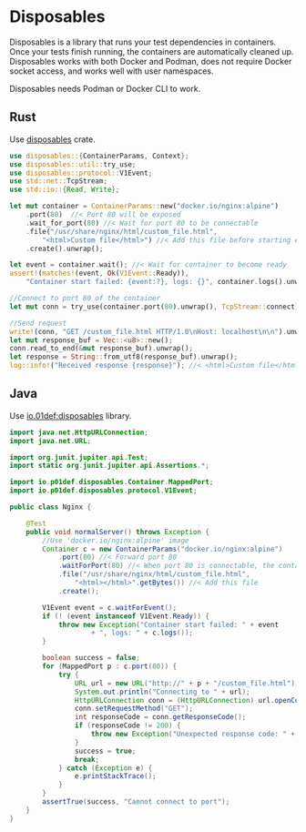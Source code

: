 # Disposables

Disposables is a library that runs your test dependencies in containers.
Once your tests finish running, the containers are automatically cleaned up.
Disposables works with both Docker and Podman, does not require Docker socket
access, and works well with user namespaces.

Disposables needs Podman or Docker CLI to work.

## Rust

Use [disposables](https://docs.rs/disposables) crate.

```rust
use disposables::{ContainerParams, Context};
use disposables::util::try_use;
use disposables::protocol::V1Event;
use std::net::TcpStream;
use std::io::{Read, Write};

let mut container = ContainerParams::new("docker.io/nginx:alpine")
    .port(80)  //< Port 80 will be exposed
    .wait_for_port(80) //< Wait for port 80 to be connectable
    .file("/usr/share/nginx/html/custom_file.html",
        "<html>Custom file</html>") //< Add this file before starting entrypoint
    .create().unwrap();

let event = container.wait(); //< Wait for container to become ready
assert!(matches!(event, Ok(V1Event::Ready)),
    "Container start failed: {event:?}, logs: {}", container.logs().unwrap());

//Connect to port 80 of the container
let mut conn = try_use(container.port(80).unwrap(), TcpStream::connect).unwrap();

//Send request
write!(conn, "GET /custom_file.html HTTP/1.0\nHost: localhost\n\n").unwrap();
let mut response_buf = Vec::<u8>::new();
conn.read_to_end(&mut response_buf).unwrap();
let response = String::from_utf8(response_buf).unwrap();
log::info!("Received response {response}"); //< <html>Custom file</html>
```

## Java

Use [io.01def:disposables](https://javadoc.io/doc/io.01def/disposables) library. 

```java
import java.net.HttpURLConnection;
import java.net.URL;

import org.junit.jupiter.api.Test;
import static org.junit.jupiter.api.Assertions.*;

import io.p01def.disposables.Container.MappedPort;
import io.p01def.disposables.protocol.V1Event;

public class Nginx {

	@Test
	public void normalServer() throws Exception {
		//Use 'docker.io/nginx:alpine' image
		Container c = new ContainerParams("docker.io/nginx:alpine")
			.port(80) //< Forward port 80
			.waitForPort(80) //< When port 80 is connectable, the container is ready
			.file("/usr/share/nginx/html/custom_file.html",
				"<html></html>".getBytes()) //< Add this file
			.create();

		V1Event event = c.waitForEvent();
		if (! (event instanceof V1Event.Ready)) {
			throw new Exception("Container start failed: " + event 
					+ ", logs: " + c.logs());
		}

		boolean success = false;
		for (MappedPort p : c.port(80)) {
			try {
				URL url = new URL("http://" + p + "/custom_file.html");
				System.out.println("Connecting to " + url);
				HttpURLConnection conn = (HttpURLConnection) url.openConnection();
				conn.setRequestMethod("GET");
				int responseCode = conn.getResponseCode();
				if (responseCode != 200) {
					throw new Exception("Unexpected response code: " + responseCode);
				}
				success = true;
				break;
			} catch (Exception e) {
				e.printStackTrace();
			}
		}
		assertTrue(success, "Cannot connect to port");
	}
}
```
